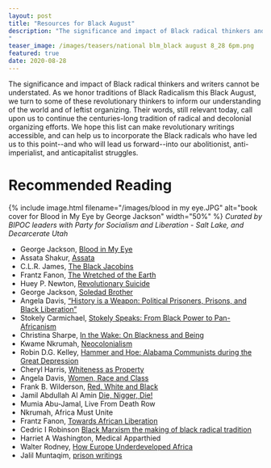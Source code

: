```yaml
---
layout: post
title: "Resources for Black August"
description: "The significance and impact of Black radical thinkers and writers cannot be understated. As we honor traditions of Black Radicalism this Black August, we turn to some of these revolutionary thinkers to inform our understanding of the world and of leftist organizing. Their words, still relevant today, call upon us to continue the centuries-long tradition of radical and decolonial organizing efforts. We hope this list can make revolutionary writings accessible, and can help us to incorporate the Black radicals who have led us to this point--and who will lead us forward--into our abolitionist, anti-imperialist, and anticapitalist struggles. 
"
teaser_image: /images/teasers/national blm_black august 8_28 6pm.png
featured: true
date: 2020-08-28
---
```


The significance and impact of Black radical thinkers and writers cannot be understated. As we honor traditions of Black Radicalism this Black August, we turn to some of these revolutionary thinkers to inform our understanding of the world and of leftist organizing. Their words, still relevant today, call upon us to continue the centuries-long tradition of radical and decolonial organizing efforts. We hope this list can make revolutionary writings accessible, and can help us to incorporate the Black radicals who have led us to this point--and who will lead us forward--into our abolitionist, anti-imperialist, and anticapitalist struggles. 

# Recommended Reading

{% include image.html
  filename="/images/blood in my eye.JPG"
  alt="book cover for Blood in My Eye by George Jackson"
  width="50%"
%}
*Curated by BIPOC leaders with Party for Socialism and Liberation - Salt Lake, and Decarcerate Utah* 
- George Jackson, [Blood in My Eye](https://drive.google.com/file/d/1nqdqDmrWN0fCBRHGucyjb4YVoZFKbx3U/view) 
- Assata Shakur, [Assata](https://drive.google.com/file/d/1ekJYSrC5kCpIulMDvvv9tWGj-UlU_MBi/view)
- C.L.R. James, [The Black Jacobins](https://drive.google.com/file/d/1FTs1YIYFRs6vjioIrShy0MtUcbpsuA2q/view)
- Frantz Fanon, [The Wretched of the Earth](https://drive.google.com/file/d/1V1ng_BdJEF7ItgKPzktJNZO-docq80rz/view)
- Huey P. Newton, [Revolutionary Suicide](https://drive.google.com/file/d/1FS0AgiQWQQzH3_svdexC6G050KdARqCO/view)
- George Jackson, [Soledad Brother](https://drive.google.com/file/d/1WwBvqrS2BFaHYehAU0CD76getIFdnl4i/view)  
- Angela Davis, [“History is a Weapon: Political Prisoners, Prisons, and Black Liberation”](https://drive.google.com/file/d/17Z8d0nxBbp43uhDgX3-_e3XKzik7Ppuk/view)
- Stokely Carmichael, [Stokely Speaks: From Black Power to Pan-Africanism](https://drive.google.com/file/d/1NGH-Sd_1BWAGz7ZKsANFswCxpNaYxvXx/view)
- Christina Sharpe, [In the Wake: On Blackness and Being](https://drive.google.com/file/d/161zlKwMLl3wMPocmTDDRL_lQUa55aUj8/view) 
- Kwame Nkrumah, [Neocolonialism](https://drive.google.com/file/d/1DP1HUqUL4riPYEoPWZPSncjGRqq6D-p6/view) 
- Robin D.G. Kelley, [Hammer and Hoe: Alabama Communists during the Great Depression](https://drive.google.com/file/d/1XS5qyNtTMMSSmm-MsuIth0E4C_X-khEh/view)
- Cheryl Harris, [Whiteness as Property](https://drive.google.com/file/d/1XxMD1DS79Yfnxa6ZOBmceyNHlWgrrvsX/view) 
- Angela Davis, [Women, Race and Class](https://drive.google.com/file/d/18wGYs-87ZNcw5Lxa4t89ziJ_3zss8Sje/view) 
- Frank B. Wilderson, [Red, White and Black](https://drive.google.com/file/d/1Zr1zWxWDKkUeBpio2zD-ieaVbmUCkOC6/view) 
- Jamil Abdullah Al Amin [Die, Nigger, Die!](https://drive.google.com/file/d/1aMSZ_3_217qhRIxSRPjyBa6IG0y1MFOZ/view)
- Mumia Abu-Jamal, Live From Death Row
- Nkrumah, Africa Must Unite
- Frantz Fanon, [Towards African Liberation](https://drive.google.com/file/d/1_-GCWeqk7YjOFakl4bmCZzUs49ICj43B/view)
- Cedric I Robinson [Black Marxism the making of black radical tradition](https://drive.google.com/file/d/1ZW1nhylaeXGz3XyIFJpJdUFxD6a4p468/view)
- Harriet A Washington, Medical Apparthied 
- Walter Rodney, [How Europe Underdeveloped Africa](https://drive.google.com/file/d/1tPUrr0Qt98YaF5Z2MutYWuNphNy24jMH/view) 
- Jalil Muntaqim, [prison writings](http://www.freejalil.com/writings.html)
